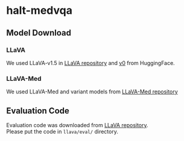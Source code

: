 # halt-medvqa

## Model Download

### LLaVA
We used LLaVA-v1.5 in [LLaVA repository](https://github.com/haotian-liu/LLaVA/blob/main/docs/MODEL_ZOO.md) and [v0](https://huggingface.co/liuhaotian/LLaVA-7b-delta-v0) from HuggingFace.

### LLaVA-Med
We used LLaVA-Med and variant models from [LLaVA-Med repository](https://github.com/microsoft/LLaVA-Med?tab=readme-ov-file#model-download)

## Evaluation Code

Evaluation code was downloaded from [LLaVA repository](https://github.com/haotian-liu/LLaVA).  
Please put the code in `llava/eval/` directory. 

